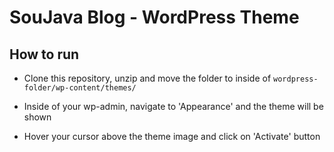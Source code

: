 # SouJava Blog - WordPress Theme

## How to run

- Clone this repository, unzip and move the folder to inside of ``` wordpress-folder/wp-content/themes/ ```

- Inside of your wp-admin, navigate to 'Appearance' and the theme will be shown

- Hover your cursor above the theme image and click on 'Activate' button
